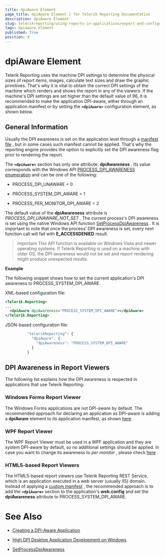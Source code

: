 ```yaml
---
title: dpiAware Element
page_title: dpiAware Element | for Telerik Reporting Documentation
description: dpiAware Element
slug: telerikreporting/using-reports-in-applications/export-and-configure/configure-the-report-engine/dpiaware-element
tags: dpiaware,element
published: True
position: 9
---
```


# dpiAware Element



Telerik Reporting uses the machine DPI settings to determine the physical sizes of report items, images, calculate text sizes         and draw the graphic primitives. That's why it is vital to obtain the correct DPI settings of the machine which renders and shows the report in any of the viewers.         If the machine's DPI settings are set higher than the default value of 96, it is recommended to make the application DPI-aware, either         through an application manifest or by setting the __```<dpiAware>```__  configuration element, as shown below.       

## General Information

Usually the DPI awareness is set on the application level through a            [manifest file](https://msdn.microsoft.com/library/windows/desktop/mt843498(v=vs.85).aspx(d=robot)) , but in some cases such manifest cannot be applied. That's why the reporting engine           provides the option to explicitly set the DPI awareness flag prior to rendering the report.         

The __```<dpiAware>```__  section has only one attribute: __dpiAwareness__ .           Its value corresponds with the Windows API            [PROCESS_DPI_AWARENESS enumeration](https://msdn.microsoft.com/en-us/library/windows/desktop/dn280512(v=vs.85).aspx)            and can be one of the following:         

* PROCESS_DPI_UNAWARE = 0

* PROCESS_SYSTEM_DPI_AWARE = 1

* PROCESS_PER_MONITOR_DPI_AWARE = 2

The default value of the __dpiAwareness__  attribute is *PROCESS_DPI_UNAWARE_NOT_SET* .           The current process's DPI awareness is set using the native Windows API function            [SetProcessDpiAwareness](https://msdn.microsoft.com/en-us/library/windows/desktop/dn302122(v=vs.85).aspx) .           It is important to note that once the process' DPI awareness is set, every next function call will fail with __E_ACCESSDENIED__  result.         

>important This API function is available on Windows Vista and newer operating systems. If Telerik Reporting is used on a machine with older OS, the DPI awareness would not be set and report rendering might produce unexpected results.           


__Example__ 

The following snippet shows how to set the current application's DPI awareness to PROCESS_SYSTEM_DPI_AWARE.         

XML-based configuration file:

	
````xml
<Telerik.Reporting>
...
  <dpiAware dpiAwareness="PROCESS_SYSTEM_DPI_AWARE"></dpiAware>
</Telerik.Reporting>
````



JSON-based configuration file:

	
````js
          "telerikReporting": {
            "dpiAware": {
              "dpiAwareness": "PROCESS_SYSTEM_DPI_AWARE"
            }
          }
````



## DPI Awareness in Report Viewers

The following list explains how the DPI awareness is respected in applications that use Telerik Reporting:

### Windows Forms Report Viewer

The Windows Forms applications are not DPI-aware by default. The recommended approach for declaring an application as DPI-aware               is adding a __dpiAware__  element to its application manifest, as shown                [here](https://docs.telerik.com/reporting/winforms-report-viewer) .                           

### WPF Report Viewer

The WPF Report Viewer must be used in a WPF application and they are system DPI-aware by default, so no additional settings should be applied.               In case you want to change its awareness to *per monitor* , please check                [here](https://msdn.microsoft.com/en-us/library/windows/desktop/ee308410(v=vs.85).aspx) .               

### HTML5-based Report Viewers

The HTML5-based report viewers use Telerik Reporting REST Service, which is an application executed in a web server (usually IIS) domain. Instead of applying a                [custom manifest](https://docs.microsoft.com/en-us/iis/publish/using-web-deploy/using-custom-manifests) , the recommended approach is to add the __```<dpiAware>```__  section to the               application's __web.config__  and set the __dpiAwareness__  attribute to PROCESS_SYSTEM_DPI_AWARE.             

# See Also
[](F25EB909-7941-4B78-B24C-4025257A26C4#dpiAware)

 * [Creating a DPI-Aware Application](https://msdn.microsoft.com/en-us/library/ms701681(v=vs.85).aspx)

 * [High DPI Desktop Application Development on Windows](https://msdn.microsoft.com/library/windows/desktop/mt843498(v=vs.85).aspx(d=robot))

 * [SetProcessDpiAwareness](https://msdn.microsoft.com/en-us/library/windows/desktop/dn302122(v=vs.85).aspx)
